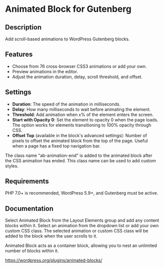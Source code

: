 # Animated Block for Gutenberg

## Description
Add scroll-based animations to WordPress Gutenberg blocks.

## Features
- Choose from 76 cross-browser CSS3 animations or add your own.
- Preview animations in the editor.
- Adjust the animation duration, delay, scroll threshold, and offset.

## Settings
- **Duration**: The speed of the animation in milliseconds.
- **Delay**: How many milliseconds to wait before animating the element.
- **Threshold**: Add animation when x% of the element enters the screen.
- **Start with Opacity 0**: Set the element to opacity 0 when the page loads. The option works for elements transitioning to 100% opacity through CSS.
- **Offset Top** (available in the block's advanced settings): Number of pixels to offset the animated block from the top of the page. Useful when a page has a fixed top navigation bar.

The class name "ab-animation-end" is added to the animated block after the CSS animation has ended. This class name can be used to add custom styles.

## Requirements
PHP 7.0+ is recommended, WordPress 5.9+, and Gutenberg must be active.

## Documentation
Select Animated Block from the Layout Elements group and add any content blocks within it. Select an animation from the dropdown list or add your own custom CSS class. The selected animation or custom CSS class will be added to the block when the user scrolls to it.

Animated Block acts as a container block, allowing you to nest an unlimited number of blocks within it.

https://wordpress.org/plugins/animated-blocks/
